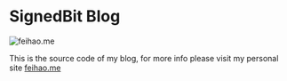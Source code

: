 # SignedBit Blog


![feihao.me](../images/mysite.jpeg)


This is the source code of my blog, for more info please visit my personal site [feihao.me](feihao.me)